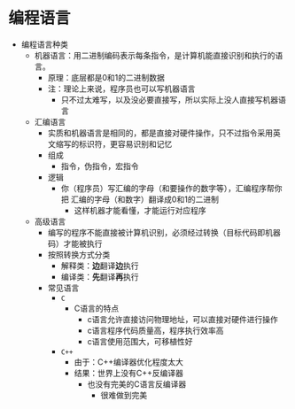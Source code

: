 # 编程语言

* 编程语言种类
  * 机器语言：用二进制编码表示每条指令，是计算机能直接识别和执行的语言。
    * 原理：底层都是0和1的二进制数据
    * 注：理论上来说，程序员也可以写机器语言
      * 只不过太难写，以及没必要直接写，所以实际上没人直接写机器语言
  * 汇编语言
    * 实质和机器语言是相同的，都是直接对硬件操作，只不过指令采用英文缩写的标识符，更容易识别和记忆
    * 组成
      * 指令，伪指令，宏指令
    * 逻辑
      * 你（程序员）写汇编的字母（和要操作的数字等），汇编程序帮你把 汇编的字母（和数字）翻译成0和1的二进制
        * 这样机器才能看懂，才能运行对应程序
  * 高级语言
    * 编写的程序不能直接被计算机识别，必须经过转换（目标代码即机器码）才能被执行
    * 按照转换方式分类
      * 解释类：**边**翻译**边**执行
      * 编译类：**先**翻译**再**执行
    * 常见语言
      * `C`
        * C语言的特点
          * c语言允许直接访问物理地址，可以直接对硬件进行操作
          * c语言程序代码质量高，程序执行效率高
          * c语言使用范围大，可移植性好
      * `C++`
        * 由于：C++编译器优化程度太大
        * 结果：世界上没有C++反编译器
          * 也没有完美的C语言反编译器
            * 很难做到完美
